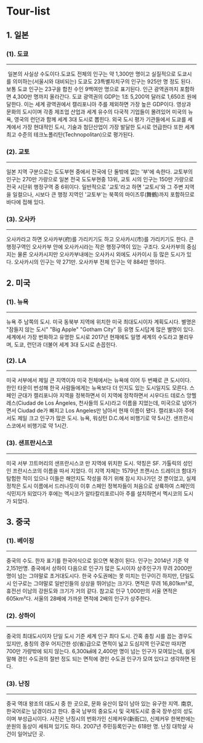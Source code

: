 # Tour-list

## 1. 일본

### (1). 도쿄
---
 일본의 사실상 수도이다.도쿄도 전체의 인구는 약 1,300만 명이고 실질적으로 도쿄시를 의미하는(서울시와 대비되는) 도쿄도 23특별자치구의 인구는 925만 명 정도 된다. 보통 도쿄 인구는 23구을 합친 수인 9백여만 명으로 표기된다. 인근 광역권까지 포함하면 4,300만 명까지 올라간다. 도쿄 광역권의 GDP는 1조 5,200억 달러로 1,650조 원에 달한다. 이는 세계 광역권에서 캘리포니아 주를 제외하면 가장 높은 GDP이다. 영상과 문화의 도시이며 각종 제조업 산업과 세계 유수의 다국적 기업들이 몰려있어 미국의 뉴욕, 영국의 런던과 함께 세계 3대 도시로 뽑힌다. 외국 도시 평가 기관들에서 도쿄를 세계에서 가장 현대적인 도시, 기술과 첨단산업이 가장 발달한 도시로 언급한다 또한 세계 최고 수준의 테크노폴리탄(Technopolitan)으로 평가된다.


### (2). 교토
---
 일본 지역 구분으로는 도도부현 중에서 전국에 단 둘밖에 없는 '부'에 속한다. 교토부의 인구는 270만 가량으로 일본 전국 도도부현중 13위, 교토 시의 인구는 150만 가량으로 전국 시단위 행정구역 중 6위이다. 일반적으로 '교토'라고 하면 '교토시'와 그 주변 지역을 일컬으나, 시보다 큰 행정 지역인 '교토부'는 북쪽의 마이즈루(舞鶴)까지 포함하므로 바다에 접해 있다.


### (3). 오사카
---
 오사카라고 하면 오사카부(府)를 가리키기도 하고 오사카시(市)를 가리키기도 한다. 큰 행정구역인 오사카부 안에 오사카시라는 작은 행정구역이 있는 구조다. 오사카부의 중심지는 물론 오사카시지만 오사카부내에는 오사카시 외에도 사카이시 등 많은 도시가 있다. 오사카시의 인구는 약 271만. 오사카부 전체 인구는 약 884만 명이다. 
   
   
## 2. 미국

### (1). 뉴욕
---
 뉴욕 주 남쪽의 도시. 미국 동북부 지역에 위치한 미국 최대도시이자 계획도시다. 별명은 "잠들지 않는 도시" "Big Apple" "Gotham City" 등 유명 도시답게 많은 별명이 있다. 세계에서 가장 번화하고 유명한 도시로 2017년 현재에도 일명 세계의 수도라고 불리우며, 도쿄, 런던과 더불어 세계 3대 도시로 손꼽힌다.


### (2). LA
---
 미국 서부에서 제일 큰 지역이자 미국 전체에서는 뉴욕에 이어 두 번째로 큰 도시이다. 한인 타운이 번성해 한국 사람들에게는 뉴욕보다 더 인지도 있는 도시일지도 모른다. 스페인 군대가 캘리포니아 지역을 정복하면서 이 지역에 정착하면서 시우다드 데로스 앙헬레스(Ciudad de Los Ángeles, 천사들의 도시)라고 이름을 지었는데, 미국으로 넘어가면서 Ciudad de가 빠지고 Los Angeles만 남아서 현재 이름이 됐다. 캘리포니아 주에서도 제일 크고 인구가 많은 도시. 뉴욕, 워싱턴 D.C.에서 비행기로 약 5시간. 샌프란시스코에서 비행기로 약 1시간.


### (3). 샌프란시스코
---
 미국 서부 끄트머리의 샌프란시스코 만 지역에 위치한 도시. 약칭은 SF. 가톨릭의 성인인 프란시스코의 이름을 따서 지었다. 이 지역 자체는 1579년 프랜시스 드레이크 함대가 탐험한 적이 있으나 이들은 해안지도 작성을 하기 위해 잠시 지나가던 것 뿐이었고, 실제 정착은 도시 이름에서 드러나듯이 이후 스페인 정복자들이 처음으로 상륙하여 스페인의 식민지가 되었다가 후에는 멕시코가 알타칼리포르니아 주를 설치하면서 멕시코의 도시가 되었다.


## 3. 중국

### (1). 베이징
---
 중국의 수도. 한자 표기를 한국어식으로 읽으면 북경이 된다. 인구는 2014년 기준 약 2,151만명. 중국에서 상하이 다음으로 인구가 많은 도시이자 상주인구가 무려 2000만명이 넘는 그야말로 초거대도시다. 한국 수도권에는 못 미치는 인구이긴 하지만, 단일도시 인구로는 그야말로 일반인들의 상상을 뛰어넘는 크기다. 면적은 무려 16,801km²로, 휴전선 이남의 강원도와 크기가 거의 같다. 참고로 인구 1,000만의 서울 면적은 605km²다. 서울의 28배에 가까운 면적에 2배의 인구가 상주한다.


### (2). 상하이
---
 중국의 최대도시이자 단일 도시 기준 세계 인구 최다 도시. 간혹 충칭 시를 꼽는 경우도 있지만, 충칭의 경우 어지간한 성(省)급으로 면적이 넓고 도심지역 인구로만 따지면 700만 가량밖에 되지 않는다. 6,300㎢에 2,400만 명이 넘는 인구가 모여있는데, 쉽게 말해 경인 수도권의 절반 정도 되는 면적에 경인 수도권 인구가 모여 있다고 생각하면 된다.


### (3). 난징
---
 중국 역대 왕조의 대도시 중 한 곳으로, 문화 유산이 많이 남아 있는 유구한 지역. 南京, 한국어로는 남경이라고 한다. 중국 남부의 중요도시 및 국제도시로 중국 장쑤성의 성도이며 부성급시이다. 사진은 난징시의 번화가인 신제커우(新街口), 신제커우 한복판에는 쑨원의 동상이 세워져 있기도 하다. 2007년 주민등록인구는 618만 명. 난징 대학살 사건이 일어났던 곳.



